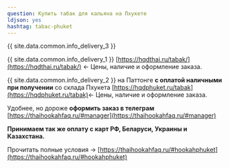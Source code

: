 ```yaml
---
question: Купить табак для кальяна на Пхукете
ldjson: yes
hashtag: tabac-phuket
---
```


{{ site.data.common.info_delivery_3 }}

{{ site.data.common.info_delivery_1 }} [https://hqdthai.ru/tabak/](https://hqdthai.ru/tabak/) <- Цены, наличие и оформление заказа.

{{ site.data.common.info_delivery_2 }} на Паттонге **с оплатой наличными при получении** со склада Пхукета [https://hqdphuket.ru/tabak](https://hqdphuket.ru/tabak)<- Цены, наличие и оформление заказа.

Удобнее, но дороже **оформить заказ в телеграм** [https://thaihookahfaq.ru/#manager](https://thaihookahfaq.ru/#manager)

**Принимаем так же оплату с карт РФ, Беларуси, Украины и Казахстана.**

Прочитать полные условия -> [https://thaihookahfaq.ru/#hookahphuket](https://thaihookahfaq.ru/#hookahphuket)
